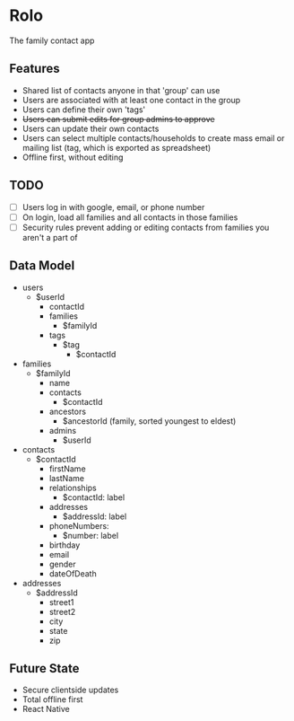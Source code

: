 # Rolo

The family contact app

## Features

- Shared list of contacts anyone in that 'group' can use
- Users are associated with at least one contact in the group
- Users can define their own 'tags'
- ~~Users can submit edits for group admins to approve~~
- Users can update their own contacts
- Users can select multiple contacts/households to create mass email or mailing list (tag, which is exported as spreadsheet)
- Offline first, without editing

## TODO

- [ ] Users log in with google, email, or phone number
- [ ] On login, load all families and all contacts in those families
- [ ] Security rules prevent adding or editing contacts from families you aren't a part of

## Data Model

- users
  - $userId
    - contactId
    - families
      - $familyId
    - tags
      - $tag
        - $contactId
- families
  - $familyId
    - name
    - contacts
      - $contactId
    - ancestors
      - $ancestorId (family, sorted youngest to eldest)
    - admins
      - $userId
- contacts
  - $contactId
    - firstName
    - lastName
    - relationships
      - $contactId: label
    - addresses
      - $addressId: label
    - phoneNumbers:
      - $number: label
    - birthday
    - email
    - gender
    - dateOfDeath
- addresses
  - $addressId
    - street1
    - street2
    - city
    - state
    - zip

## Future State

 - Secure clientside updates
 - Total offline first
 - React Native